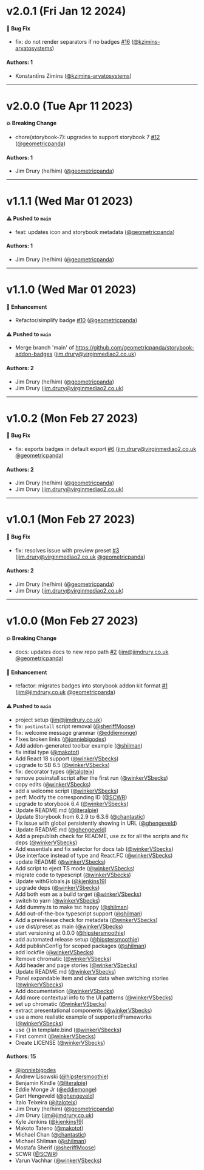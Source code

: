 # v2.0.1 (Fri Jan 12 2024)

#### 🐛 Bug Fix

- fix: do not render separators if no badges [#16](https://github.com/geometricpanda/storybook-addon-badges/pull/16) ([@kzimins-arvatosystems](https://github.com/kzimins-arvatosystems))

#### Authors: 1

- Konstantīns Zimins ([@kzimins-arvatosystems](https://github.com/kzimins-arvatosystems))

---

# v2.0.0 (Tue Apr 11 2023)

#### 💥 Breaking Change

- chore(storybook-7): upgrades to support storybook 7 [#12](https://github.com/geometricpanda/storybook-addon-badges/pull/12) ([@geometricpanda](https://github.com/geometricpanda))

#### Authors: 1

- Jim Drury (he/him) ([@geometricpanda](https://github.com/geometricpanda))

---

# v1.1.1 (Wed Mar 01 2023)

#### ⚠️ Pushed to `main`

- feat: updates icon and storybook metadata ([@geometricpanda](https://github.com/geometricpanda))

#### Authors: 1

- Jim Drury (he/him) ([@geometricpanda](https://github.com/geometricpanda))

---

# v1.1.0 (Wed Mar 01 2023)

#### 🚀 Enhancement

- Refactor/simplify badge [#10](https://github.com/geometricpanda/storybook-addon-badges/pull/10) ([@geometricpanda](https://github.com/geometricpanda))

#### ⚠️ Pushed to `main`

- Merge branch 'main' of https://github.com/geometricpanda/storybook-addon-badges (jim.drury@virginmediao2.co.uk)

#### Authors: 2

- Jim Drury (he/him) ([@geometricpanda](https://github.com/geometricpanda))
- Jim Drury (jim.drury@virginmediao2.co.uk)

---

# v1.0.2 (Mon Feb 27 2023)

#### 🐛 Bug Fix

- fix: exports badges in default export [#6](https://github.com/geometricpanda/storybook-addon-badges/pull/6) (jim.drury@virginmediao2.co.uk [@geometricpanda](https://github.com/geometricpanda))

#### Authors: 2

- Jim Drury (he/him) ([@geometricpanda](https://github.com/geometricpanda))
- Jim Drury (jim.drury@virginmediao2.co.uk)

---

# v1.0.1 (Mon Feb 27 2023)

#### 🐛 Bug Fix

- fix: resolves issue with preview preset [#3](https://github.com/geometricpanda/storybook-addon-badges/pull/3) (jim.drury@virginmediao2.co.uk [@geometricpanda](https://github.com/geometricpanda))

#### Authors: 2

- Jim Drury (he/him) ([@geometricpanda](https://github.com/geometricpanda))
- Jim Drury (jim.drury@virginmediao2.co.uk)

---

# v1.0.0 (Mon Feb 27 2023)

#### 💥 Breaking Change

- docs: updates docs to new repo path [#2](https://github.com/geometricpanda/storybook-addon-badges/pull/2) (jim@jimdrury.co.uk [@geometricpanda](https://github.com/geometricpanda))

#### 🚀 Enhancement

- refactor: migrates badges into storybook addon kit format [#1](https://github.com/geometricpanda/storybook-addon-badges/pull/1) (jim@jimdrury.co.uk [@geometricpanda](https://github.com/geometricpanda))

#### ⚠️ Pushed to `main`

- project setup (jim@jimdrury.co.uk)
- fix: `postinstall` script removal ([@sheriffMoose](https://github.com/sheriffMoose))
- fix: welcome message grammar ([@eddiemonge](https://github.com/eddiemonge))
- FIxes broken links ([@jonniebigodes](https://github.com/jonniebigodes))
- Add addon-generated toolbar example ([@shilman](https://github.com/shilman))
- fix initial type ([@makotot](https://github.com/makotot))
- Add React 18 support ([@winkerVSbecks](https://github.com/winkerVSbecks))
- upgrade to SB 6.5 ([@winkerVSbecks](https://github.com/winkerVSbecks))
- fix: decorator types ([@italoteix](https://github.com/italoteix))
- remove posinstall script after the first run ([@winkerVSbecks](https://github.com/winkerVSbecks))
- copy edits ([@winkerVSbecks](https://github.com/winkerVSbecks))
- add a welcome script ([@winkerVSbecks](https://github.com/winkerVSbecks))
- perf: Modify the corresponding ID ([@SCWR](https://github.com/SCWR))
- upgrade to storybook 6.4 ([@winkerVSbecks](https://github.com/winkerVSbecks))
- Update README.md ([@literalpie](https://github.com/literalpie))
- Update Storybook from 6.2.9 to 6.3.6 ([@chantastic](https://github.com/chantastic))
- Fix issue with global persistently showing in URL ([@ghengeveld](https://github.com/ghengeveld))
- Update README.md ([@ghengeveld](https://github.com/ghengeveld))
- Add a prepublish check for README, use zx for all the scripts and fix deps ([@winkerVSbecks](https://github.com/winkerVSbecks))
- Add essentials and fix selector for docs tab ([@winkerVSbecks](https://github.com/winkerVSbecks))
- Use interface instead of type and React.FC ([@winkerVSbecks](https://github.com/winkerVSbecks))
- update README ([@winkerVSbecks](https://github.com/winkerVSbecks))
- Add script to eject TS mode ([@winkerVSbecks](https://github.com/winkerVSbecks))
- migrate code to typescript ([@winkerVSbecks](https://github.com/winkerVSbecks))
- Update withGlobals.js ([@kjenkins19](https://github.com/kjenkins19))
- upgrade deps ([@winkerVSbecks](https://github.com/winkerVSbecks))
- Add both esm as a build target ([@winkerVSbecks](https://github.com/winkerVSbecks))
- switch to yarn ([@winkerVSbecks](https://github.com/winkerVSbecks))
- Add dummy.ts to make tsc happy ([@shilman](https://github.com/shilman))
- Add out-of-the-box typescript support ([@shilman](https://github.com/shilman))
- Add a prerelease check for metadata ([@winkerVSbecks](https://github.com/winkerVSbecks))
- use dist/preset as main ([@winkerVSbecks](https://github.com/winkerVSbecks))
- start versioning at 0.0.0 ([@hipstersmoothie](https://github.com/hipstersmoothie))
- add automated release setup ([@hipstersmoothie](https://github.com/hipstersmoothie))
- Add publishConfig for scoped packages ([@shilman](https://github.com/shilman))
- add lockfile ([@winkerVSbecks](https://github.com/winkerVSbecks))
- Remove chromatic ([@winkerVSbecks](https://github.com/winkerVSbecks))
- Add header and page stories ([@winkerVSbecks](https://github.com/winkerVSbecks))
- Update README.md ([@winkerVSbecks](https://github.com/winkerVSbecks))
- Panel expandable item and clear data when switching stories ([@winkerVSbecks](https://github.com/winkerVSbecks))
- Add documentation ([@winkerVSbecks](https://github.com/winkerVSbecks))
- Add more contextual info to the UI patterns ([@winkerVSbecks](https://github.com/winkerVSbecks))
- set up chromatic ([@winkerVSbecks](https://github.com/winkerVSbecks))
- extract presentational components ([@winkerVSbecks](https://github.com/winkerVSbecks))
- use a more realistic example of supportedFrameworks ([@winkerVSbecks](https://github.com/winkerVSbecks))
- use {} in template.bind ([@winkerVSbecks](https://github.com/winkerVSbecks))
- First commit ([@winkerVSbecks](https://github.com/winkerVSbecks))
- Create LICENSE ([@winkerVSbecks](https://github.com/winkerVSbecks))

#### Authors: 15

- [@jonniebigodes](https://github.com/jonniebigodes)
- Andrew Lisowski ([@hipstersmoothie](https://github.com/hipstersmoothie))
- Benjamin Kindle ([@literalpie](https://github.com/literalpie))
- Eddie Monge Jr ([@eddiemonge](https://github.com/eddiemonge))
- Gert Hengeveld ([@ghengeveld](https://github.com/ghengeveld))
- Ítalo Teixeira ([@italoteix](https://github.com/italoteix))
- Jim Drury (he/him) ([@geometricpanda](https://github.com/geometricpanda))
- Jim Drury (jim@jimdrury.co.uk)
- Kyle Jenkins ([@kjenkins19](https://github.com/kjenkins19))
- Makoto Tateno ([@makotot](https://github.com/makotot))
- Michael Chan ([@chantastic](https://github.com/chantastic))
- Michael Shilman ([@shilman](https://github.com/shilman))
- Mostafa Sherif ([@sheriffMoose](https://github.com/sheriffMoose))
- SCWR ([@SCWR](https://github.com/SCWR))
- Varun Vachhar ([@winkerVSbecks](https://github.com/winkerVSbecks))
